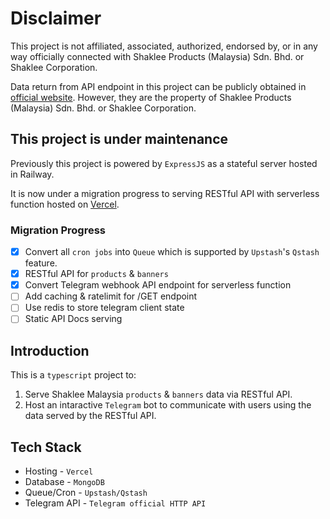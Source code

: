 # Disclaimer

This project is not affiliated, associated, authorized, endorsed by, or in any way officially connected with Shaklee Products (Malaysia) Sdn. Bhd. or Shaklee Corporation.

Data return from API endpoint in this project can be publicly obtained in [official website](https://www.shaklee.com.my/). However, they are the property of Shaklee Products (Malaysia) Sdn. Bhd. or Shaklee Corporation.

## This project is under maintenance

Previously this project is powered by `ExpressJS` as a stateful server hosted in Railway.

It is now under a migration progress to serving RESTful API with serverless function hosted on [Vercel](https://vercel.com/).

### Migration Progress

- [x] Convert all `cron jobs` into `Queue` which is supported by `Upstash`'s `Qstash` feature.
- [x] RESTful API for `products` & `banners`
- [x] Convert Telegram webhook API endpoint for serverless function
- [ ] Add caching & ratelimit for /GET endpoint
- [ ] Use redis to store telegram client state
- [ ] Static API Docs serving

## Introduction

This is a `typescript` project to:

1. Serve Shaklee Malaysia `products` & `banners` data via RESTful API.
2. Host an intaractive `Telegram` bot to communicate with users using the data served by the RESTful API.

## Tech Stack

- Hosting - `Vercel`
- Database - `MongoDB`
- Queue/Cron - `Upstash/Qstash`
- Telegram API - `Telegram official HTTP API`

<!--## Introduction

This projects uses `ExpressJS` as a backend server to serve RESTful API for Shaklee Malaysia products.

This project serves `products` & `banners` using serverless function.

## Demo

~~This project is hosted on Heroku.~~

~~his project is migrated to Railway.~~

This project is now hosted on [Vercel](https://vercel.com/)

## What is this?

This is a project built on top of the Shaklee Malaysia products. Core features:

### RESTful API

An ExpressJS powered backend to serve data such as `products` & `announcements`. [View API Docs](https://shaklee-my-api.up.railway.app/)

### Cron worker

Workers are scheduled to keep the data synced with the Official Website.

### Telegram Bot

A [telegram bot](https://t.me/ShakleeMYBot) that serves as a Q&A interface for user to interact with the data.

## Tech stack

- Server - `ExpressJS`
- Database - `MongoDB`
- Telegram API - `Telegram official API`-->

